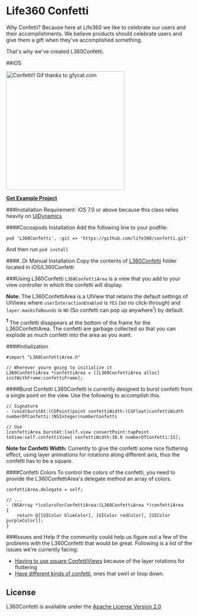 Life360 Confetti
========
Why Confetti? Because here at Life360 we like to celebrate our users and their accomplishments. We believe products should celebrate users and give them a gift when they've accomplished something. 

That's why we've created L360Confetti.

##iOS

<img src="/iOS/ConfettiGif.gif" alt="Confetti!! Gif thanks to gfycat.com" width="320px" />

**[Get Example Project](https://github.com/life360/confetti/tree/master/iOS/L360ConfettiExample)**

###Installation 
Requirement: iOS 7.0 or above because this class relies heavily on [UIDynamics](https://developer.apple.com/library/ios/documentation/UIKit/Reference/UIDynamicAnimator_Class)

####Cocoapods Installation
Add the following line to your podfile:

`pod 'L360Confetti', :git => 'https://github.com/life360/confetti.git'`

And then run `pod install`

####..Or Manual Installation
Copy the contents of [L360Confetti](https://github.com/life360/confetti/tree/master/iOS/L360Confetti) folder located in iOS/L360Confetti

###Using L360Confetti
`L360ConfettiArea` is a view that you add to your view controller in which the confetti will display.

**Note:** The L360ConfettiArea is a UIView that retains the default settings of UIViews where `userInteractionEnabled` is `YES` (so no click-through) and `layer.masksToBounds` is `NO` (So confetti can pop up anywhere<sup>1</sup>) by default.

**<sup>1</sup>** The confetti disappears at the bottom of the frame for the L360ConfettiArea. The confetti are garbage collected so that you can explode as much confetti into the area as you want.

####Initialization
```smalltalk
#import "L360ConfettiArea.h"

// Wherever youre going to initialize it
L360ConfettiArea *confettiArea = [[L360ConfettiArea alloc] initWithFrame:confettiFrame];
```

####Burst Confetti
L360Confetti is currently designed to burst confetti from a single point on the view. Use the following to accomplish this.

```smalltalk
// Signature
- (void)burstAt:(CGPoint)point confettiWidth:(CGFloat)confettiWidth numberOfConfetti:(NSInteger)numberConfetti

// Use
[confettiArea burstAt:[self.view convertPoint:tapPoint toView:self.confettiView] confettiWidth:10.0 numberOfConfetti:15];
```

**Note for Confetti Width:**
Currently to give the confetti some nice fluttering effect, using layer animations for rotations along different axis, thus the confetti has to be a square.

####Confetti Colors
To control the colors of the confetti, you need to provide the L360ConfettiArea's delegate method an array of colors.

```smalltalk
confettiArea.delegate = self;

// ...
- (NSArray *)colorsForConfettiArea:(L360ConfettiArea *)confettiArea
{
    return @[[UIColor blueColor], [UIColor redColor], [UIColor purpleColor]];
}
```

###Issues and Help
If the community could help us figure out a few of the problems with the L360Confetti that would be great. Following is a list of the issues we're currently facing:
* [Having to use square ConfettiViews](https://github.com/life360/confetti/issues/2) because of the layer rotations for fluttering
* [Have different kinds of confetti](https://github.com/life360/confetti/issues/4), ones that swirl or loop down.

## License

L360Confetti is available under the [Apache License Version 2.0](https://github.com/life360/confetti/blob/master/iOS/LICENSE.md)
